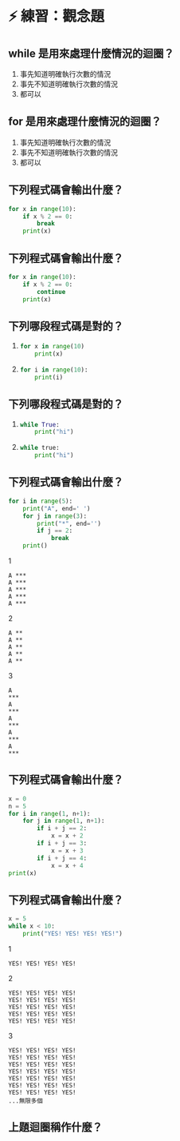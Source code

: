 # ⚡ 練習：觀念題

## while 是用來處理什麼情況的迴圈？

1. 事先知道明確執行次數的情況
2. 事先不知道明確執行次數的情況
3. 都可以

## for 是用來處理什麼情況的迴圈？

1. 事先知道明確執行次數的情況
2. 事先不知道明確執行次數的情況
3. 都可以

## 下列程式碼會輸出什麼？

```python
for x in range(10):
    if x % 2 == 0:
        break
    print(x)
```

## 下列程式碼會輸出什麼？

```python
for x in range(10):
    if x % 2 == 0:
        continue
    print(x)
```

## 下列哪段程式碼是對的？

1. ```python
   for x in range(10)
       print(x)
   ```
2. ```python
   for i in range(10):
       print(i)
   ```

## 下列哪段程式碼是對的？

1. ```python
   while True:
       print("hi")
   ```
2. ```python
   while true:
       print("hi")
   ```

## 下列程式碼會輸出什麼？

```python
for i in range(5):
    print("A", end=' ')
    for j in range(3):
        print("*", end='')
        if j == 2:
            break
    print()
```

1

```text
A ***
A ***
A ***
A ***
A ***
```

2

```text
A **
A **
A **
A **
A **
```

3

```text
A 
***
A 
***
A 
***
A 
***
A 
***
```

## 下列程式碼會輸出什麼？

```python
x = 0
n = 5
for i in range(1, n+1):
    for j in range(1, n+1):
        if i + j == 2:
            x = x + 2
        if i + j == 3:
            x = x + 3
        if i + j == 4: 
            x = x + 4
print(x)
```

## 下列程式碼會輸出什麼？

```python
x = 5
while x < 10:
    print("YES! YES! YES! YES!")
```

1

```text
YES! YES! YES! YES!
```

2

```text
YES! YES! YES! YES!
YES! YES! YES! YES!
YES! YES! YES! YES!
YES! YES! YES! YES!
YES! YES! YES! YES!
```

3

```text
YES! YES! YES! YES!
YES! YES! YES! YES!
YES! YES! YES! YES!
YES! YES! YES! YES!
YES! YES! YES! YES!
YES! YES! YES! YES!
YES! YES! YES! YES!
...無限多個
```

## 上題迴圈稱作什麼？





